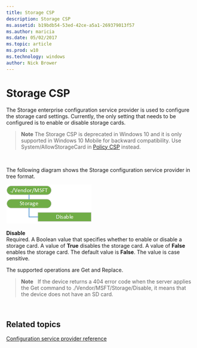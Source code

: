 ```yaml
---
title: Storage CSP
description: Storage CSP
ms.assetid: b19bdb54-53ed-42ce-a5a1-269379013f57
ms.author: maricia
ms.date: 05/02/2017
ms.topic: article
ms.prod: w10
ms.technology: windows
author: Nick Brower
---
```



# Storage CSP


The Storage enterprise configuration service provider is used to configure the storage card settings. Currently, the only setting that needs to be configured is to enable or disable storage cards.

> **Note**  The Storage CSP is deprecated in Windows 10 and it is only supported in Windows 10 Mobile for backward compatibility. Use System/AllowStorageCard in [Policy CSP](policy-configuration-service-provider.md) instead.

 

The following diagram shows the Storage configuration service provider in tree format.

![provisioning\-csp\-storage](images/provisioning-csp-storage.png)

<a href="" id="disable"></a>**Disable**  
Required. A Boolean value that specifies whether to enable or disable a storage card. A value of **True** disables the storage card. A value of **False** enables the storage card. The default value is **False**. The value is case sensitive.

The supported operations are Get and Replace.

> **Note**   If the device returns a 404 error code when the server applies the Get command to ./Vendor/MSFT/Storage/Disable, it means that the device does not have an SD card.

 

## Related topics


[Configuration service provider reference](configuration-service-provider-reference.md)

 

 






